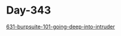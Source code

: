 # Day-343

[631-burpsuite-101-going-deep-into-intruder](https://hacklido.com/blog/631-burpsuite-101-going-deep-into-intruder)
